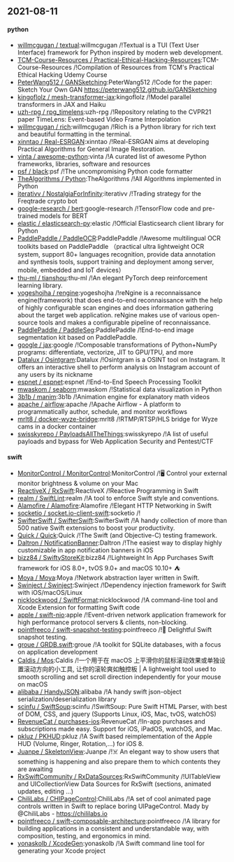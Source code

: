 ## 2021-08-11

#### python
* [willmcgugan / textual](https://github.com/willmcgugan/textual):willmcgugan /!Textual is a TUI (Text User Interface) framework for Python inspired by modern web development.
* [TCM-Course-Resources / Practical-Ethical-Hacking-Resources](https://github.com/TCM-Course-Resources/Practical-Ethical-Hacking-Resources):TCM-Course-Resources /!Compilation of Resources from TCM's Practical Ethical Hacking Udemy Course
* [PeterWang512 / GANSketching](https://github.com/PeterWang512/GANSketching):PeterWang512 /!Code for the paper: Sketch Your Own GAN https://peterwang512.github.io/GANSketching
* [kingoflolz / mesh-transformer-jax](https://github.com/kingoflolz/mesh-transformer-jax):kingoflolz /!Model parallel transformers in JAX and Haiku
* [uzh-rpg / rpg_timelens](https://github.com/uzh-rpg/rpg_timelens):uzh-rpg /!Repository relating to the CVPR21 paper TimeLens: Event-based Video Frame Interpolation
* [willmcgugan / rich](https://github.com/willmcgugan/rich):willmcgugan /!Rich is a Python library for rich text and beautiful formatting in the terminal.
* [xinntao / Real-ESRGAN](https://github.com/xinntao/Real-ESRGAN):xinntao /!Real-ESRGAN aims at developing Practical Algorithms for General Image Restoration.
* [vinta / awesome-python](https://github.com/vinta/awesome-python):vinta /!A curated list of awesome Python frameworks, libraries, software and resources
* [psf / black](https://github.com/psf/black):psf /!The uncompromising Python code formatter
* [TheAlgorithms / Python](https://github.com/TheAlgorithms/Python):TheAlgorithms /!All Algorithms implemented in Python
* [iterativv / NostalgiaForInfinity](https://github.com/iterativv/NostalgiaForInfinity):iterativv /!Trading strategy for the Freqtrade crypto bot
* [google-research / bert](https://github.com/google-research/bert):google-research /!TensorFlow code and pre-trained models for BERT
* [elastic / elasticsearch-py](https://github.com/elastic/elasticsearch-py):elastic /!Official Elasticsearch client library for Python
* [PaddlePaddle / PaddleOCR](https://github.com/PaddlePaddle/PaddleOCR):PaddlePaddle /!Awesome multilingual OCR toolkits based on PaddlePaddle （practical ultra lightweight OCR system, support 80+ languages recognition, provide data annotation and synthesis tools, support training and deployment among server, mobile, embedded and IoT devices）
* [thu-ml / tianshou](https://github.com/thu-ml/tianshou):thu-ml /!An elegant PyTorch deep reinforcement learning library.
* [yogeshojha / rengine](https://github.com/yogeshojha/rengine):yogeshojha /!reNgine is a reconnaissance engine(framework) that does end-to-end reconnaissance with the help of highly configurable scan engines and does information gathering about the target web application. reNgine makes use of various open-source tools and makes a configurable pipeline of reconnaissance.
* [PaddlePaddle / PaddleSeg](https://github.com/PaddlePaddle/PaddleSeg):PaddlePaddle /!End-to-end image segmentation kit based on PaddlePaddle.
* [google / jax](https://github.com/google/jax):google /!Composable transformations of Python+NumPy programs: differentiate, vectorize, JIT to GPU/TPU, and more
* [Datalux / Osintgram](https://github.com/Datalux/Osintgram):Datalux /!Osintgram is a OSINT tool on Instagram. It offers an interactive shell to perform analysis on Instagram account of any users by its nickname
* [espnet / espnet](https://github.com/espnet/espnet):espnet /!End-to-End Speech Processing Toolkit
* [mwaskom / seaborn](https://github.com/mwaskom/seaborn):mwaskom /!Statistical data visualization in Python
* [3b1b / manim](https://github.com/3b1b/manim):3b1b /!Animation engine for explanatory math videos
* [apache / airflow](https://github.com/apache/airflow):apache /!Apache Airflow - A platform to programmatically author, schedule, and monitor workflows
* [mrlt8 / docker-wyze-bridge](https://github.com/mrlt8/docker-wyze-bridge):mrlt8 /!RTMP/RTSP/HLS bridge for Wyze cams in a docker container
* [swisskyrepo / PayloadsAllTheThings](https://github.com/swisskyrepo/PayloadsAllTheThings):swisskyrepo /!A list of useful payloads and bypass for Web Application Security and Pentest/CTF

#### swift
* [MonitorControl / MonitorControl](https://github.com/MonitorControl/MonitorControl):MonitorControl /!🖥
Control your external monitor brightness & volume on your Mac
* [ReactiveX / RxSwift](https://github.com/ReactiveX/RxSwift):ReactiveX /!Reactive Programming in Swift
* [realm / SwiftLint](https://github.com/realm/SwiftLint):realm /!A tool to enforce Swift style and conventions.
* [Alamofire / Alamofire](https://github.com/Alamofire/Alamofire):Alamofire /!Elegant HTTP Networking in Swift
* [socketio / socket.io-client-swift](https://github.com/socketio/socket.io-client-swift):socketio /!
* [SwifterSwift / SwifterSwift](https://github.com/SwifterSwift/SwifterSwift):SwifterSwift /!A handy collection of more than 500 native Swift extensions to boost your productivity.
* [Quick / Quick](https://github.com/Quick/Quick):Quick /!The Swift (and Objective-C) testing framework.
* [Daltron / NotificationBanner](https://github.com/Daltron/NotificationBanner):Daltron /!The easiest way to display highly customizable in app notification banners in iOS
* [bizz84 / SwiftyStoreKit](https://github.com/bizz84/SwiftyStoreKit):bizz84 /!Lightweight In App Purchases Swift framework for iOS 8.0+, tvOS 9.0+ and macOS 10.10+
⛺
* [Moya / Moya](https://github.com/Moya/Moya):Moya /!Network abstraction layer written in Swift.
* [Swinject / Swinject](https://github.com/Swinject/Swinject):Swinject /!Dependency injection framework for Swift with iOS/macOS/Linux
* [nicklockwood / SwiftFormat](https://github.com/nicklockwood/SwiftFormat):nicklockwood /!A command-line tool and Xcode Extension for formatting Swift code
* [apple / swift-nio](https://github.com/apple/swift-nio):apple /!Event-driven network application framework for high performance protocol servers & clients, non-blocking.
* [pointfreeco / swift-snapshot-testing](https://github.com/pointfreeco/swift-snapshot-testing):pointfreeco /!📸
Delightful Swift snapshot testing.
* [groue / GRDB.swift](https://github.com/groue/GRDB.swift):groue /!A toolkit for SQLite databases, with a focus on application development
* [Caldis / Mos](https://github.com/Caldis/Mos):Caldis /!一个用于在 macOS 上平滑你的鼠标滚动效果或单独设置滚动方向的小工具, 让你的滚轮爽如触控板 | A lightweight tool used to smooth scrolling and set scroll direction independently for your mouse on macOS
* [alibaba / HandyJSON](https://github.com/alibaba/HandyJSON):alibaba /!A handy swift json-object serialization/deserialization library
* [scinfu / SwiftSoup](https://github.com/scinfu/SwiftSoup):scinfu /!SwiftSoup: Pure Swift HTML Parser, with best of DOM, CSS, and jquery (Supports Linux, iOS, Mac, tvOS, watchOS)
* [RevenueCat / purchases-ios](https://github.com/RevenueCat/purchases-ios):RevenueCat /!In-app purchases and subscriptions made easy. Support for iOS, iPadOS, watchOS, and Mac.
* [pkluz / PKHUD](https://github.com/pkluz/PKHUD):pkluz /!A Swift based reimplementation of the Apple HUD (Volume, Ringer, Rotation,…) for iOS 8.
* [Juanpe / SkeletonView](https://github.com/Juanpe/SkeletonView):Juanpe /!☠️
An elegant way to show users that something is happening and also prepare them to which contents they are awaiting
* [RxSwiftCommunity / RxDataSources](https://github.com/RxSwiftCommunity/RxDataSources):RxSwiftCommunity /!UITableView and UICollectionView Data Sources for RxSwift (sections, animated updates, editing ...)
* [ChiliLabs / CHIPageControl](https://github.com/ChiliLabs/CHIPageControl):ChiliLabs /!A set of cool animated page controls written in Swift to replace boring UIPageControl. Mady by @ChiliLabs - https://chililabs.io
* [pointfreeco / swift-composable-architecture](https://github.com/pointfreeco/swift-composable-architecture):pointfreeco /!A library for building applications in a consistent and understandable way, with composition, testing, and ergonomics in mind.
* [yonaskolb / XcodeGen](https://github.com/yonaskolb/XcodeGen):yonaskolb /!A Swift command line tool for generating your Xcode project
